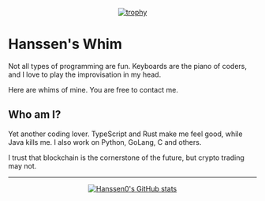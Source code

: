 <p align="center">
  <a href="https://github.com/ryo-ma/github-profile-trophy">
    <img src="https://github-profile-trophy.vercel.app/?username=hanssen0&theme=gruvbox&no-bg=true&no-frame=true&rank=-B,-C" alt="trophy" />
  </a>
</p>

# Hanssen's Whim

Not all types of programming are fun. Keyboards are the piano of coders, and I love to play the improvisation in my head.

Here are whims of mine. You are free to contact me.

## Who am I?

Yet another coding lover. TypeScript and Rust make me feel good, while Java kills me. I also work on Python, GoLang, C and others.

I trust that blockchain is the cornerstone of the future, but crypto trading may not.

---

<p align="center">
  <a href="https://github.com/anuraghazra/github-readme-stats">
    <img src="https://github-readme-stats.vercel.app/api?username=hanssen0&show_icons=true&theme=gruvbox&rank_icon=github" alt="Hanssen0's GitHub stats" />
  </a>
</p>
